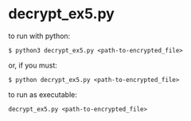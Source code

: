 # decrypt_ex5.py

to run with python:

    $ python3 decrypt_ex5.py <path-to-encrypted_file>

or, if you must:

    $ python decrypt_ex5.py <path-to-encrypted_file>


to run as executable:

    decrypt_ex5.py <path-to-encrypted_file>
